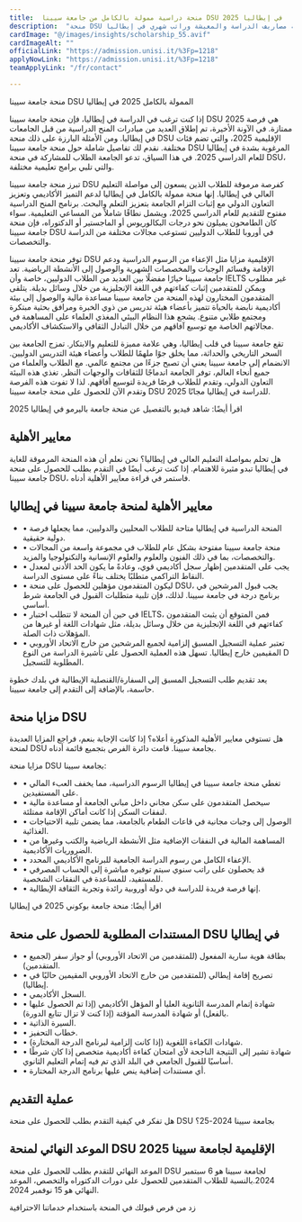```yaml
---
title:  منحة دراسية ممولة بالكامل من جامعة سيينا DSU 2025 في إيطاليا 
description:  "منحة DSU الممولة بالكامل ورابط رسمي من جامعة سيينا الإيطالية لتمويل كافة مصاريف الدراسة والمعيشة وراتب شهري في إيطاليا" 
cardImage: "@/images/insights/scholarship_55.avif" 
cardImageAlt: "" 
officialLink: "https://admission.unisi.it/%3Fp=1218" 
applyNowLink: "https://admission.unisi.it/%3Fp=1218" 
teamApplyLink: "/fr/contact"

---
```


منحة جامعة سيينا DSU الممولة بالكامل 2025 في إيطاليا

إذا كنت ترغب في الدراسة في إيطاليا، فإن منحة جامعة سيينا DSU 2025 هي فرصة ممتازة. في الآونة الأخيرة، تم إطلاق العديد من مبادرات المنح الدراسية من قبل الجامعات في إيطاليا. ومن الأمثلة البارزة على ذلك منحة DSU الإقليمية 2025، والتي تضم فئات مختلفة. نقدم لك تفاصيل شاملة حول منحة جامعة سيينا DSU المرغوبة بشدة في إيطاليا للعام الدراسي 2025. في هذا السياق، تدعو الجامعة الطلاب للمشاركة في منحة DSU، والتي تلبي برامج تعليمية مختلفة.

تبرز منحة جامعة سيينا DSU كفرصة مرموقة للطلاب الذين يسعون إلى مواصلة التعليم العالي في إيطاليا. إنها منحة ممولة بالكامل في إيطاليا لدعم التميز الأكاديمي وتعزيز التعاون الدولي مع إثبات التزام الجامعة بتعزيز التعلم والبحث. برنامج المنح الدراسية مفتوح للتقديم للعام الدراسي 2025، ويشمل نطاقًا شاملاً من المساعي التعليمية. سواء كان الطامحون يميلون نحو درجات البكالوريوس أو الماجستير أو الدكتوراه، فإن منحة جامعة سيينا DSU في أوروبا للطلاب الدوليين تستوعب مجالات مختلفة من الدراسة والتخصصات.

توفر منحة جامعة سيينا DSU الإقليمية مزايا مثل الإعفاء من الرسوم الدراسية ودعم الإقامة وقسائم الوجبات والمخصصات الشهرية والوصول إلى الأنشطة الرياضية. تعد جامعة سيينا خيارًا مفضلًا بين العديد من الطلاب الدوليين، خاصة وأن IELTS غير مطلوب ويمكن للمتقدمين إثبات كفاءتهم في اللغة الإنجليزية من خلال وسائل بديلة. يتلقى المتقدمون المختارون لهذه المنحة من جامعة سيينا مساعدة مالية والوصول إلى بيئة أكاديمية نابضة بالحياة تتميز بأعضاء هيئة تدريس من ذوي الخبرة ومرافق بحثية مبتكرة ومجتمع طلابي متنوع. يشجع هذا النظام البيئي المغذي العلماء على المساهمة في مجالاتهم الخاصة مع توسيع آفاقهم من خلال التبادل الثقافي والاستكشاف الأكاديمي.

تقع جامعة سيينا في قلب إيطاليا، وهي علامة مميزة للتعليم والابتكار. تمزج الجامعة بين السحر التاريخي والحداثة، مما يخلق جوًا ملهمًا للطلاب وأعضاء هيئة التدريس الدوليين. الانضمام إلى جامعة سيينا يعني أن تصبح جزءًا من مجتمع عالمي. مع الطلاب والعلماء من جميع أنحاء العالم، توفر الجامعة اندماجًا للثقافات والوجهات النظر. تغذي هذه البيئة التعاون الدولي، وتقدم للطلاب فرصًا فريدة لتوسيع آفاقهم. لذا لا تفوت هذه الفرصة وتقدم الآن للحصول على منحة جامعة سيينا DSU 2025 للدراسة في إيطاليا مجانًا.

اقرأ أيضًا: شاهد فيديو بالتفصيل عن منحة جامعة باليرمو في إيطاليا 2025

## معايير الأهلية

هل تحلم بمواصلة التعليم العالي في إيطاليا؟ نحن نعلم أن هذه المنحة المرموقة للغاية في إيطاليا تبدو مثيرة للاهتمام. إذا كنت ترغب أيضًا في التقدم بطلب للحصول على منحة جامعة سيينا DSU، فاستمر في قراءة معايير الأهلية أدناه.

## معايير الأهلية لمنحة جامعة سيينا في إيطاليا

- • المنحة الدراسية في إيطاليا متاحة للطلاب المحليين والدوليين، مما يجعلها فرصة دولية حقيقية.
- • منحة جامعة سيينا مفتوحة بشكل عام للطلاب في مجموعة واسعة من المجالات والتخصصات، بما في ذلك الفنون والعلوم والعلوم الإنسانية والتكنولوجيا والمزيد.
- • يجب على المتقدمين إظهار سجل أكاديمي قوي، وعادةً ما يكون الحد الأدنى لمعدل النقاط التراكمي متطلبًا يختلف بناءً على مستوى الدراسة.
- • ليكون المتقدمون مؤهلين للحصول على منحة DSU، يجب قبول المرشحين في برنامج درجة في جامعة سيينا. لذلك، فإن تلبية متطلبات القبول في الجامعة شرط أساسي.
- • في حين أن المنحة لا تتطلب اختبار IELTS، فمن المتوقع أن يثبت المتقدمون كفاءتهم في اللغة الإنجليزية من خلال وسائل بديلة، مثل شهادات اللغة أو غيرها من المؤهلات ذات الصلة.
- • تعتبر عملية التسجيل المسبق إلزامية لجميع المرشحين من خارج الاتحاد الأوروبي المقيمين خارج إيطاليا. تسهل هذه العملية الحصول على تأشيرة الدراسة من النوع D المطلوبة للتسجيل.

يعد تقديم طلب التسجيل المسبق إلى السفارة/القنصلية الإيطالية في بلدك خطوة حاسمة، بالإضافة إلى التقدم إلى جامعة سيينا.

## مزايا منحة DSU

هل تستوفي معايير الأهلية المذكورة أعلاه؟ إذا كانت الإجابة بنعم، فراجع المزايا العديدة لمنحة DSU بجامعة سيينا. قامت دائرة الفرص بتجميع قائمة أدناه.

مزايا منحة DSU بجامعة سيينا:

- • تغطي منحة جامعة سيينا في إيطاليا الرسوم الدراسية، مما يخفف العبء المالي على المستفيدين.
- • سيحصل المتقدمون على سكن مجاني داخل مباني الجامعة أو مساعدة مالية لنفقات السكن إذا كانت أماكن الإقامة ممتلئة.
- • الوصول إلى وجبات مجانية في قاعات الطعام بالجامعة، مما يضمن تلبية الاحتياجات الغذائية.
- • المساهمة المالية في النفقات الإضافية مثل الأنشطة الرياضية والكتب وغيرها من الضروريات الأكاديمية.
- • الإعفاء الكامل من رسوم الدراسة الجامعية للبرنامج الأكاديمي المحدد.
- • قد يحصلون على راتب سنوي سيتم توفيره مباشرة إلى الحساب المصرفي للمستفيد، للمساعدة في النفقات الشخصية.
- • إنها فرصة فريدة للدراسة في دولة أوروبية رائدة وتجربة الثقافة الإيطالية.

اقرأ أيضًا: منحة جامعة بوكوني 2025 في إيطاليا

## المستندات المطلوبة للحصول على منحة DSU في إيطاليا

- • بطاقة هوية سارية المفعول (للمتقدمين من الاتحاد الأوروبي) أو جواز سفر (لجميع المتقدمين).
- • تصريح إقامة إيطالي (للمتقدمين من خارج الاتحاد الأوروبي المقيمين حاليًا في إيطاليا).
- • السجل الأكاديمي.
- • شهادة إتمام المدرسة الثانوية العليا أو المؤهل الأكاديمي (إذا تم الحصول عليها بالفعل) أو شهادة المدرسة المؤقتة (إذا كنت لا تزال تتابع الدورة).
- • السيرة الذاتية.
- • خطاب التحفيز.
- • شهادات الكفاءة اللغوية (إذا كانت إلزامية لبرنامج الدرجة المختارة).
- • شهادة تشير إلى النتيجة الناجحة لأي امتحان كفاءة أكاديمية متخصص إذا كان شرطًا أساسيًا للقبول الجامعي في البلد الذي تم فيه إتمام التعليم الثانوي.
- • أي مستندات إضافية ينص عليها برنامج الدرجة المختارة.

## عملية التقديم

هل تفكر في كيفية التقدم بطلب للحصول على منحة DSU بجامعة سيينا 2024-25؟

## الموعد النهائي لمنحة DSU الإقليمية لجامعة سيينا 2025

الموعد النهائي للتقدم بطلب للحصول على منحة DSU لجامعة سيينا هو 6 سبتمبر 2024.بالنسبة للطلاب المتقدمين للحصول على دورات الدكتوراه والتخصص، الموعد النهائي هو 15 نوفمبر 2024.

زد من فرص قبولك في المنحة باستخدام خدماتنا الاحترافية

